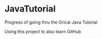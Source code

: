 JavaTutorial
============

Progress of going thru the Orical Java Tutorial

Using this project to also learn GitHub
